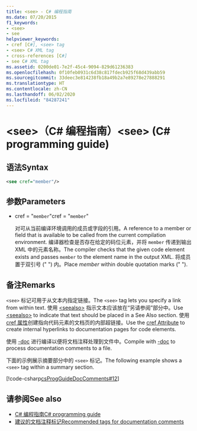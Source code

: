 ```yaml
---
title: <see> - C# 编程指南
ms.date: 07/20/2015
f1_keywords:
- <see>
- see
helpviewer_keywords:
- cref [C#], <see> tag
- <see> C# XML tag
- cross-references [C#]
- see C# XML tag
ms.assetid: 0200de01-7e2f-45c4-9094-829d61236383
ms.openlocfilehash: 0f10feb0931c6d38c817fdecb925f68d439abb59
ms.sourcegitcommit: 33deec3e814238fb18a49b2a7e89278e27888291
ms.translationtype: HT
ms.contentlocale: zh-CN
ms.lasthandoff: 06/02/2020
ms.locfileid: "84287241"
---
```

# <a name="see-c-programming-guide"></a><span data-ttu-id="d7f8d-102">\<see>（C# 编程指南）</span><span class="sxs-lookup"><span data-stu-id="d7f8d-102">\<see> (C# programming guide)</span></span>

## <a name="syntax"></a><span data-ttu-id="d7f8d-103">语法</span><span class="sxs-lookup"><span data-stu-id="d7f8d-103">Syntax</span></span>

```xml
<see cref="member"/>
```

## <a name="parameters"></a><span data-ttu-id="d7f8d-104">参数</span><span class="sxs-lookup"><span data-stu-id="d7f8d-104">Parameters</span></span>

- <span data-ttu-id="d7f8d-105">cref = "`member`"</span><span class="sxs-lookup"><span data-stu-id="d7f8d-105">cref = "`member`"</span></span>

  <span data-ttu-id="d7f8d-106">对可从当前编译环境调用的成员或字段的引用。</span><span class="sxs-lookup"><span data-stu-id="d7f8d-106">A reference to a member or field that is available to be called from the current compilation environment.</span></span> <span data-ttu-id="d7f8d-107">编译器检查是否存在给定的码位元素，并将 `member` 传递到输出 XML 中的元素名称。</span><span class="sxs-lookup"><span data-stu-id="d7f8d-107">The compiler checks that the given code element exists and passes `member` to the element name in the output XML.</span></span> <span data-ttu-id="d7f8d-108">将成员置于双引号 (" ") 内。</span><span class="sxs-lookup"><span data-stu-id="d7f8d-108">Place *member* within double quotation marks (" ").</span></span>

## <a name="remarks"></a><span data-ttu-id="d7f8d-109">备注</span><span class="sxs-lookup"><span data-stu-id="d7f8d-109">Remarks</span></span>

<span data-ttu-id="d7f8d-110">`<see>` 标记可用于从文本内指定链接。</span><span class="sxs-lookup"><span data-stu-id="d7f8d-110">The `<see>` tag lets you specify a link from within text.</span></span> <span data-ttu-id="d7f8d-111">使用 [\<seealso>](./seealso.md) 指示文本应该放在“另请参阅”部分中。</span><span class="sxs-lookup"><span data-stu-id="d7f8d-111">Use [\<seealso>](./seealso.md) to indicate that text should be placed in a See Also section.</span></span> <span data-ttu-id="d7f8d-112">使用 [cref 属性](./cref-attribute.md)创建指向代码元素的文档页的内部超链接。</span><span class="sxs-lookup"><span data-stu-id="d7f8d-112">Use the [cref Attribute](./cref-attribute.md) to create internal hyperlinks to documentation pages for code elements.</span></span>

<span data-ttu-id="d7f8d-113">使用 [-doc](../../language-reference/compiler-options/doc-compiler-option.md) 进行编译以便将文档注释处理到文件中。</span><span class="sxs-lookup"><span data-stu-id="d7f8d-113">Compile with [-doc](../../language-reference/compiler-options/doc-compiler-option.md) to process documentation comments to a file.</span></span>

<span data-ttu-id="d7f8d-114">下面的示例展示摘要部分中的 `<see>` 标记。</span><span class="sxs-lookup"><span data-stu-id="d7f8d-114">The following example shows a `<see>` tag within a summary section.</span></span>

[!code-csharp[csProgGuideDocComments#12](~/samples/snippets/csharp/VS_Snippets_VBCSharp/csProgGuideDocComments/CS/DocComments.cs#12)]

## <a name="see-also"></a><span data-ttu-id="d7f8d-115">请参阅</span><span class="sxs-lookup"><span data-stu-id="d7f8d-115">See also</span></span>

- [<span data-ttu-id="d7f8d-116">C# 编程指南</span><span class="sxs-lookup"><span data-stu-id="d7f8d-116">C# programming guide</span></span>](../index.md)
- [<span data-ttu-id="d7f8d-117">建议的文档注释标记</span><span class="sxs-lookup"><span data-stu-id="d7f8d-117">Recommended tags for documentation comments</span></span>](./recommended-tags-for-documentation-comments.md)
